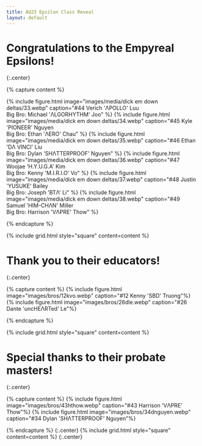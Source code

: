 ```yaml
---
title: AU23 Epsilon Class Reveal
layout: default
---
```

<!-- 
<iframe width="560" height="315" src="https://www.youtube.com/embed/YrmkbFYyZLM?si=yp1NlNUnAcTROm8o" title="YouTube video player" frameborder="0" allow="accelerometer; autoplay; clipboard-write; encrypted-media; gyroscope; picture-in-picture; web-share" allowfullscreen></iframe> -->

# Congratulations to the Empyreal Epsilons!
{:.center}

{% capture content %}

{% include figure.html image="images/media/dick em down deltas/33.webp" caption="#44 Verich 'ΛPOLLO' Luu <br> Big Bro: Michael 'ΛLGORHYTHM' Joo" %}
{% include figure.html image="images/media/dick em down deltas/34.webp" caption="#45 Kyle 'PIONEER' Nguyen <br> Big Bro: Ethan 'ΛERO' Chau" %}
{% include figure.html image="images/media/dick em down deltas/35.webp" caption="#46 Ethan 'DΛ VINCI' Liu <br> Big Bro: Dylan 'SHΛTTERPROOF' Nguyen" %}
{% include figure.html image="images/media/dick em down deltas/36.webp" caption="#47 Woojae 'H.Y.U.G.A' Kim <br> Big Bro: Kenny 'M.I.R.I.O' Vo" %}
{% include figure.html image="images/media/dick em down deltas/37.webp" caption="#48 Justin 'YUSUKE' Bailey <br> Big Bro: Joseph 'BTΛ' Li" %}
{% include figure.html image="images/media/dick em down deltas/38.webp" caption="#49 Samuel 'HIM-CHΛN' Miller <br> Big Bro: Harrison 'VΛPRE' Thow" %}

{% endcapture %}

{% include grid.html style="square" content=content %}

# Thank you to their educators!
{:.center}

{% capture content %}
{% include figure.html image="images/bros/12kvo.webp" caption="#12 Kenny 'SBD' Truong"%}
{% include figure.html image="images/bros/26dle.webp" caption="#26 Dante 'uncHEΛRTed' Le"%}

{% endcapture %}

{% include grid.html style="square" content=content %}

# Special thanks to their probate masters!
{:.center}

{% capture content %}
{% include figure.html image="images/bros/43hthow.webp" caption="#43 Harrison 'VΛPRE' Thow"%}
{% include figure.html image="images/bros/34dnguyen.webp" caption="#34 Dylan 'SHΛTTERPROOF' Nguyen"%}

{% endcapture %}
{:.center}
{% include grid.html style="square" content=content %}
{:.center}